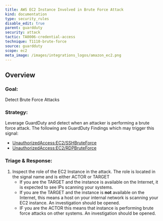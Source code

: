 ```yaml
---
title: AWS EC2 Instance Involved in Brute Force Attack
kind: documentation
type: security_rules
disable_edit: true
parent: guardduty
security: attack
tactic: TA0006-credential-access
technique: T1110-brute-force
source: guardduty
scope: ec2
meta_image: /images/integrations_logos/amazon_ec2.png
---
```


## Overview

### **Goal:**
Detect Brute Force Attacks

### **Strategy:**
Leverage GuardDuty and detect when an attacker is performing a brute force attack. The following are GuardDuty Findings which may trigger this signal:

* [UnauthorizedAccess:EC2/SSHBruteForce][1]
* [UnauthorizedAccess:EC2/RDPBruteForce][2]


### **Triage & Response:**
1. Inspect the role of the EC2 Instance in the attack. The role is located in the signal name and is either ACTOR or TARGET
   * If you are the TARGET and the instance is available on the Internet, it is expected to see IPs scanning your systems.
   * If you are the TARGET and the instance is **not** available on the Internet, this means a host on your internal network is scanning your EC2 instance. An investigation should be opened.
   * IF you are the ACTOR this means that instance is performing brute force attacks on other systems. An investigation should be opened.

[1]: https://docs.aws.amazon.com/guardduty/latest/ug/guardduty_unauthorized.html#unauthorized9
[2]: https://docs.aws.amazon.com/guardduty/latest/ug/guardduty_unauthorized.html#unauthorized10
